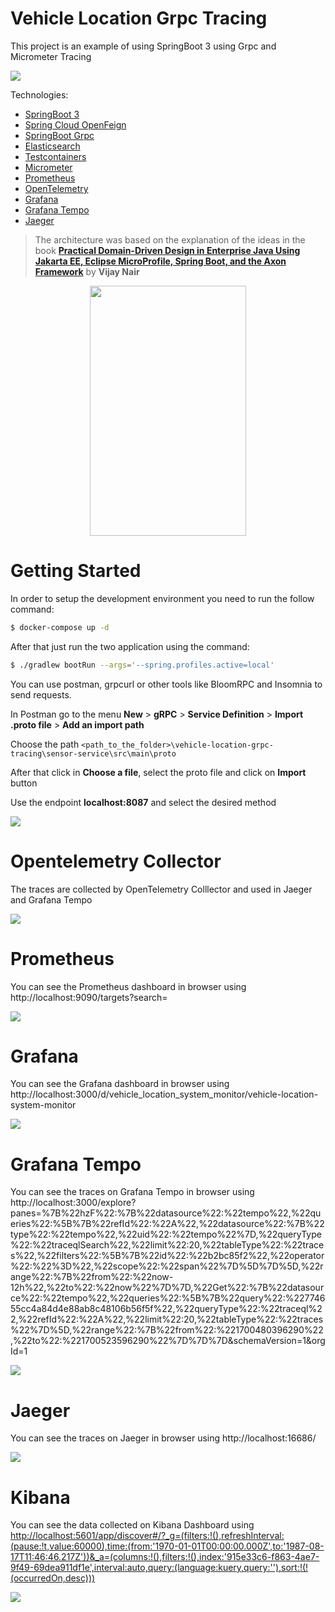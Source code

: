 # Vehicle Location Grpc Tracing

This project is an example of using SpringBoot 3 using Grpc and Micrometer Tracing

<img src="assets/architecture.png">

 Technologies:

- [SpringBoot 3](https://docs.spring.io/spring-boot/docs/current/reference/htmlsingle/)
- [Spring Cloud OpenFeign](https://docs.spring.io/spring-cloud-openfeign/docs/current/reference/html/)
- [SpringBoot Grpc]("https://yidongnan.github.io/grpc-spring-boot-starter/en/")
- [Elasticsearch](https://java.testcontainers.org/modules/elasticsearch/)
- [Testcontainers](https://testcontainers.com/guides/getting-started-with-testcontainers-for-java/)
- [Micrometer](https://micrometer.io/docs/tracing)
- [Prometheus](https://prometheus.io/docs/prometheus/latest/installation/)
- [OpenTelemetry](https://opentelemetry.io/docs/instrumentation/java/)
- [Grafana](https://grafana.com/docs/)
- [Grafana Tempo](https://grafana.com/docs/tempo/latest/)
- [Jaeger](https://www.jaegertracing.io/docs/1.18/opentelemetry/)

> The architecture was based on the explanation of the ideas in the book <a href="https://www.amazon.com/Practical-Domain-Driven-Design-Enterprise-Java/dp/1484245423">**Practical Domain-Driven Design in Enterprise Java Using Jakarta EE, Eclipse MicroProfile, Spring Boot, and the Axon Framework**</a> by **Vijay Nair**

<p align="center">
<img src="assets/book.png" width="250" height="400">
</p>

# Getting Started

In order to setup the development environment you need to run the follow command:


```bash
$ docker-compose up -d
```

After that just run the two application using the command:

```bash
$ ./gradlew bootRun --args='--spring.profiles.active=local'
```

You can use postman, grpcurl or other tools like BloomRPC and Insomnia to send requests.

In Postman go to the menu **New** > **gRPC** > **Service Definition** > **Import .proto file** > **Add an import path**

Choose the path `<path_to_the_folder>\vehicle-location-grpc-tracing\sensor-service\src\main\proto`

After that click in **Choose a file**, select the proto file and click on **Import** button

Use the endpoint **localhost:8087** and select the desired method

<img src="assets/postman.png">

# Opentelemetry Collector

The traces are collected by OpenTelemetry Colllector and used in Jaeger and Grafana Tempo

<img src="assets/spring-boot-grafana-cloud-diagram-grafana-agent-ingest-traces.png">

# Prometheus

You can see the Prometheus dashboard in browser using http://localhost:9090/targets?search=

<img src="assets/prometheus-dashboard.png">

# Grafana

You can see the Grafana dashboard in browser using http://localhost:3000/d/vehicle_location_system_monitor/vehicle-location-system-monitor

<img src="assets/grafana-dashboard.png">

# Grafana Tempo

You can see the traces on Grafana Tempo in browser using http://localhost:3000/explore?panes=%7B%22hzF%22:%7B%22datasource%22:%22tempo%22,%22queries%22:%5B%7B%22refId%22:%22A%22,%22datasource%22:%7B%22type%22:%22tempo%22,%22uid%22:%22tempo%22%7D,%22queryType%22:%22traceqlSearch%22,%22limit%22:20,%22tableType%22:%22traces%22,%22filters%22:%5B%7B%22id%22:%22b2bc85f2%22,%22operator%22:%22%3D%22,%22scope%22:%22span%22%7D%5D%7D%5D,%22range%22:%7B%22from%22:%22now-12h%22,%22to%22:%22now%22%7D%7D,%22Get%22:%7B%22datasource%22:%22tempo%22,%22queries%22:%5B%7B%22query%22:%22774655cc4a84d4e88ab8c48106b56f5f%22,%22queryType%22:%22traceql%22,%22refId%22:%22A%22,%22limit%22:20,%22tableType%22:%22traces%22%7D%5D,%22range%22:%7B%22from%22:%221700480396290%22,%22to%22:%221700523596290%22%7D%7D%7D&schemaVersion=1&orgId=1

<img src="assets/grafana-tempo-dashboard.png">

# Jaeger

You can see the traces on Jaeger in browser using http://localhost:16686/

<img src="assets/jaeger-dashboard.png">

# Kibana

You can see the data collected on Kibana Dashboard using [http://localhost:5601/app/discover#/?_g=(filters:!(),refreshInterval:(pause:!t,value:60000),time:(from:'1970-01-01T00:00:00.000Z',to:'1987-08-17T11:46:46.217Z'))&_a=(columns:!(),filters:!(),index:'915e33c6-f863-4ae7-9f49-69dea911df1e',interval:auto,query:(language:kuery,query:''),sort:!(!(occurredOn,desc)))](http://localhost:5601/app/discover#/?_g=(filters:!(),refreshInterval:(pause:!t,value:60000),time:(from:'1970-01-01T00:00:00.000Z',to:'1987-08-17T11:46:46.217Z'))&_a=(columns:!(),filters:!(),index:'915e33c6-f863-4ae7-9f49-69dea911df1e',interval:auto,query:(language:kuery,query:''),sort:!(!(occurredOn,desc))))

<img src="assets/kibana-dashboard.png">